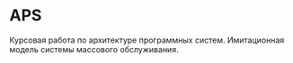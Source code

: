 # APS
Курсовая работа по архитектуре программных систем. Имитационная модель системы массового обслуживания.

